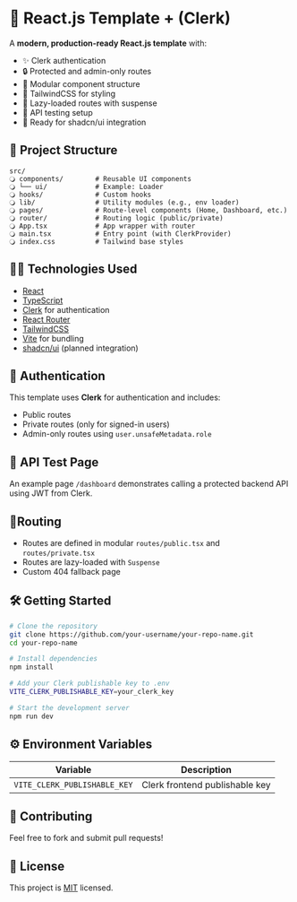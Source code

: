 # 🔐 React.js Template + (Clerk)

A **modern, production-ready React.js template** with:

* ✨ Clerk authentication
* 🔒 Protected and admin-only routes
* 🧹 Modular component structure
* 🎨 TailwindCSS for styling
* 🔀 Lazy-loaded routes with suspense
* 🧪 API testing setup
* 🚀 Ready for shadcn/ui integration

## 📁 Project Structure

```
src/
🔾 components/        # Reusable UI components
🔾 └── ui/            # Example: Loader
🔾 hooks/             # Custom hooks
🔾 lib/               # Utility modules (e.g., env loader)
🔾 pages/             # Route-level components (Home, Dashboard, etc.)
🔾 router/            # Routing logic (public/private)
🔾 App.tsx            # App wrapper with router
🔾 main.tsx           # Entry point (with ClerkProvider)
🔾 index.css          # Tailwind base styles
```

## 👩‍💻 Technologies Used

* [React](https://reactjs.org/)
* [TypeScript](https://www.typescriptlang.org/)
* [Clerk](https://clerk.com/) for authentication
* [React Router](https://reactrouter.com/)
* [TailwindCSS](https://tailwindcss.com/)
* [Vite](https://vitejs.dev/) for bundling
* [shadcn/ui](https://ui.shadcn.com/) (planned integration)

## 🔐 Authentication

This template uses **Clerk** for authentication and includes:

* Public routes
* Private routes (only for signed-in users)
* Admin-only routes using `user.unsafeMetadata.role`

## 🧪 API Test Page

An example page `/dashboard` demonstrates calling a protected backend API using JWT from Clerk.

## 🚦Routing

* Routes are defined in modular `routes/public.tsx` and `routes/private.tsx`
* Routes are lazy-loaded with `Suspense`
* Custom 404 fallback page

## 🛠️ Getting Started

```bash
# Clone the repository
git clone https://github.com/your-username/your-repo-name.git
cd your-repo-name

# Install dependencies
npm install

# Add your Clerk publishable key to .env
VITE_CLERK_PUBLISHABLE_KEY=your_clerk_key

# Start the development server
npm run dev
```

## ⚙️ Environment Variables

| Variable                     | Description                    |
| ---------------------------- | ------------------------------ |
| `VITE_CLERK_PUBLISHABLE_KEY` | Clerk frontend publishable key |


## 🤝 Contributing

Feel free to fork and submit pull requests!

## 📄 License

This project is [MIT](./LICENSE) licensed.
